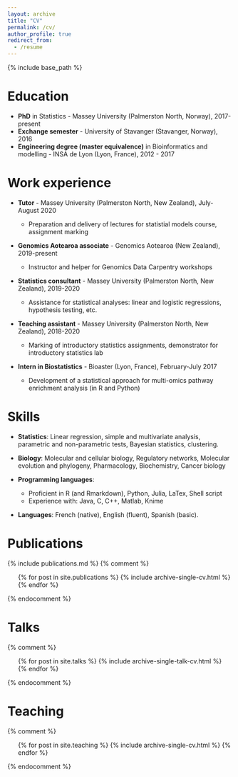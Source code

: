 ```yaml
---
layout: archive
title: "CV"
permalink: /cv/
author_profile: true
redirect_from:
  - /resume
---
```


{% include base_path %}

Education
======
* **PhD** in Statistics - Massey University (Palmerston North, Norway), 2017-present
* **Exchange semester** - University of Stavanger (Stavanger, Norway), 2016
* **Engineering degree (master equivalence)** in Bioinformatics and modelling - INSA de Lyon (Lyon, France), 2012 - 2017


Work experience
======
* **Tutor** - Massey University (Palmerston North, New Zealand), July-August 2020
  * Preparation and delivery of lectures for statistial models course, assignment marking
  
* **Genomics Aotearoa associate** - Genomics Aotearoa (New Zealand), 2019-present
  * Instructor and helper for Genomics Data Carpentry workshops
  
* **Statistics consultant** - Massey University (Palmerston North, New Zealand), 2019-2020
  * Assistance for statistical analyses: linear and logistic regressions, hypothesis testing, etc.
  
* **Teaching assistant** - Massey University (Palmerston North, New Zealand), 2018-2020
  * Marking of introductory statistics assignments, demonstrator for introductory statistics lab
  
* **Intern in Biostatistics** - Bioaster (Lyon, France), February-July 2017
  * Development of a statistical approach for multi-omics pathway enrichment analysis (in R and Python)
  
Skills
======
* **Statistics**: Linear regression, simple and multivariate analysis, parametric and non-parametric tests, Bayesian statistics, clustering.

* **Biology**: Molecular and cellular biology, Regulatory networks, Molecular evolution and phylogeny, Pharmacology, Biochemistry, Cancer biology

* **Programming languages**:
  * Proficient in R (and Rmarkdown), Python, Julia, LaTex, Shell script
  * Experience with: Java, C, C++, Matlab, Knime

* **Languages**: French (native), English (fluent), Spanish (basic).

Publications
======
{% include publications.md %}
{% comment %}
  <ul>{% for post in site.publications %}
    {% include archive-single-cv.html %}
  {% endfor %}</ul>
{% endocomment %}

Talks
======
{% comment %}
  <ul>{% for post in site.talks %}
    {% include archive-single-talk-cv.html %}
  {% endfor %}</ul>
{% endocomment %}
  
Teaching
======
{% comment %}
  <ul>{% for post in site.teaching %}
    {% include archive-single-cv.html %}
  {% endfor %}</ul>
{% endocomment %}


